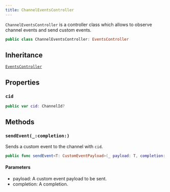 ```yaml
---
title: ChannelEventsController
---
```


`ChannelEventsController` is a controller class which allows to observe channel
events and send custom events.

``` swift
public class ChannelEventsController: EventsController 
```

## Inheritance

[`EventsController`](../events-controller)

## Properties

### `cid`

``` swift
public var cid: ChannelId? 
```

## Methods

### `sendEvent(_:completion:)`

Sends a custom event to the channel with `cid`.

``` swift
public func sendEvent<T: CustomEventPayload>(_ payload: T, completion: ((Error?) -> Void)? = nil) 
```

#### Parameters

  - payload: A custom event payload to be sent.
  - completion: A completion.
